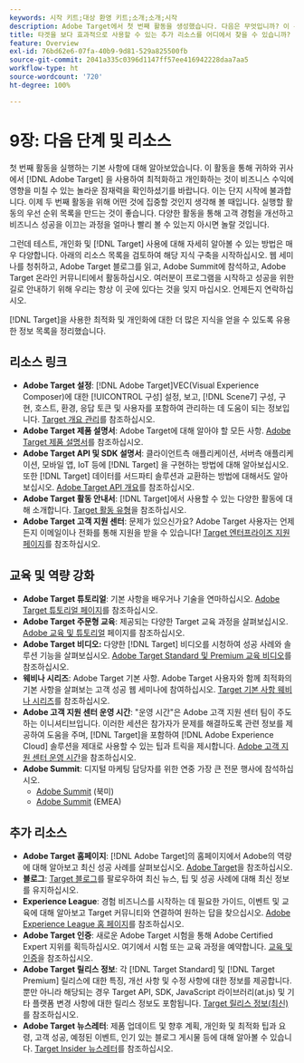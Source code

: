 ```yaml
---
keywords: 시작 키트;대상 환영 키트;소개;소개;시작
description: Adobe Target에서 첫 번째 활동을 생성했습니다. 다음은 무엇입니까? 이 문서를 사용하여 추가 리소스, 교육 튜토리얼 및 사용 방법 비디오에 대한 링크를 찾을 수 있습니다.
title: 타겟을 보다 효과적으로 사용할 수 있는 추가 리소스를 어디에서 찾을 수 있습니까?
feature: Overview
exl-id: 76bd62e6-07fa-40b9-9d81-529a825500fb
source-git-commit: 2041a335c0396d1147ff57ee416942228daa7aa5
workflow-type: ht
source-wordcount: '720'
ht-degree: 100%

---
```


# 9장: 다음 단계 및 리소스

첫 번째 활동을 실행하는 기본 사항에 대해 알아보았습니다. 이 활동을 통해 귀하와 귀사에서 [!DNL Adobe Target] 을 사용하여 최적화하고 개인화하는 것이 비즈니스 수익에 영향을 미칠 수 있는 놀라운 잠재력을 확인하셨기를 바랍니다. 이는 단지 시작에 불과합니다. 이제 두 번째 활동을 위해 어떤 것에 집중할 것인지 생각해 볼 때입니다. 실행할 활동의 우선 순위 목록을 만드는 것이 좋습니다. 다양한 활동을 통해 고객 경험을 개선하고 비즈니스 성공을 이끄는 과정을 얼마나 빨리 볼 수 있는지 아시면 놀랄 것입니다.

그런데 테스트, 개인화 및 [!DNL Target] 사용에 대해 자세히 알아볼 수 있는 방법은 매우 다양합니다. 아래의 리소스 목록을 검토하여 해당 지식 구축을 시작하십시오. 웹 세미나를 청취하고, Adobe Target 블로그를 읽고, Adobe Summit에 참석하고, Adobe Target 온라인 커뮤니티에서 활동하십시오. 여러분이 프로그램을 시작하고 성공을 위한 길로 안내하기 위해 우리는 항상 이 곳에 있다는 것을 잊지 마십시오. 언제든지 연락하십시오.

[!DNL Target]을 사용한 최적화 및 개인화에 대한 더 많은 지식을 얻을 수 있도록 유용한 정보 목록을 정리했습니다.

## 리소스 링크

* **Adobe Target 설정**: [!DNL Adobe Target]VEC(Visual Experience Composer)에 대한 [!UICONTROL 구성] 설정, 보고, [!DNL Scene7] 구성, 구현, 호스트, 환경, 응답 토큰 및 사용자를 포함하여 관리하는 데 도움이 되는 정보입니다. [Target 개요 관리](/help/administrating-target/administrating-target.md)를 참조하십시오.
* **Adobe Target 제품 설명서**: Adobe Target에 대해 알아야 할 모든 사항. [Adobe Target 제품 설명서](https://experienceleague.adobe.com/docs/target/using/target-home.html?lang=ko_KR)를 참조하십시오.
* **Adobe Target API 및 SDK 설명서**: 클라이언트측 애플리케이션, 서버측 애플리케이션, 모바일 앱, IoT 등에 [!DNL Target] 을 구현하는 방법에 대해 알아보십시오. 또한 [!DNL Target] 데이터를 서드파티 솔루션과 교환하는 방법에 대해서도 알아보십시오. [Adobe Target API 개요](/help/api/api-overview.md)를 참조하십시오.
* **Adobe Target 활동 안내서**: [!DNL Target]에서 사용할 수 있는 다양한 활동에 대해 소개합니다. [Target 활동 유형](/help/c-activities/target-activities-guide.md)을 참조하십시오.
* **Adobe Target 고객 지원 센터**: 문제가 있으신가요? Adobe Target 사용자는 언제든지 이메일이나 전화를 통해 지원을 받을 수 있습니다! [Target 엔터프라이즈 지원 페이지](https://helpx.adobe.com/kr/contact/enterprise-support.ec.html#target)를 참조하십시오.

## 교육 및 역량 강화

* **Adobe Target 튜토리얼**: 기본 사항을 배우거나 기술을 연마하십시오. [Adobe Target 튜토리얼 페이지](https://experienceleague.adobe.com/docs/target-learn/tutorials/overview.html?lang=ko_KR)를 참조하십시오.
* **Adobe Target 주문형 교육**: 제공되는 다양한 Target 교육 과정을 살펴보십시오. [Adobe 교육 및 튜토리얼](https://helpx.adobe.com/kr/learning.html?promoid=KAUDK) 페이지를 참조하십시오.
* **Adobe Target 비디오:** 다양한 [!DNL Target] 비디오를 시청하여 성공 사례와 솔루션 기능을 살펴보십시오. [Adobe Target Standard 및 Premium 교육 비디오](/help/c-intro/target-standard-premium-training-videos.md)를 참조하십시오.
* **웨비나 시리즈**: Adobe Target 기본 사항. Adobe Target 사용자와 함께 최적화의 기본 사항을 살펴보는 고객 성공 웹 세미나에 참여하십시오. [Target 기본 사항 웨비나 시리즈](/help/cmp-resources-and-contact-information.md#concept_11902FAC95C64479AABE020557A7EEE4)를 참조하십시오.
* **Adobe 고객 지원 센터 운영 시간**: &quot;운영 시간&quot;은 Adobe 고객 지원 센터 팀이 주도하는 이니셔티브입니다. 이러한 세션은 참가자가 문제를 해결하도록 관련 정보를 제공하여 도움을 주며, [!DNL Target]을 포함하여 [!DNL Adobe Experience Cloud] 솔루션을 제대로 사용할 수 있는 팁과 트릭을 제시합니다. [Adobe 고객 지원 센터 운영 시간](/help/cmp-resources-and-contact-information.md#concept_58EA30379D3B48C4848BA2A8C464A5B7)을 참조하십시오.
* **Adobe Summit**: 디지털 마케팅 담당자를 위한 연중 가장 큰 전문 행사에 참석하십시오.
   * [Adobe Summit](https://summit.adobe.com/na/) (북미)
   * [Adobe Summit](https://summit-emea.adobe.com/emea/) (EMEA)

## 추가 리소스

* **Adobe Target 홈페이지**: [!DNL Adobe Target]의 홈페이지에서 Adobe의 역량에 대해 알아보고 최신 성공 사례를 살펴보십시오. [Adobe Target](https://www.adobe.com/kr/marketing/target.html)을 참조하십시오.
* **블로그**: [Target 블로그](https://blog.adobe.com/en/2020/07/29/adobe-target-announces-enhanced-analytics-measurement-for-ai-powered-testing-and-personalization.html#gs.di9df5)를 팔로우하여 최신 뉴스, 팁 및 성공 사례에 대해 최신 정보를 유지하십시오.
* **Experience League**: 경험 비즈니스를 시작하는 데 필요한 가이드, 이벤트 및 교육에 대해 알아보고 Target 커뮤니티와 연결하여 원하는 답을 찾으십시오. [Adobe Experience League 홈 페이지](https://experienceleague.adobe.com/#home)를 참조하십시오.
* **Adobe Target 인증**: 새로운 Adobe Target 시험을 통해 Adobe Certified Expert 지위를 획득하십시오. 여기에서 시험 또는 교육 과정을 예약합니다. [교육 및 인증](/help/c-intro/training-and-certification.md)을 참조하십시오.
* **Adobe Target 릴리스 정보**: 각 [!DNL Target Standard] 및 [!DNL Target Premium] 릴리스에 대한 특징, 개선 사항 및 수정 사항에 대한 정보를 제공합니다. 뿐만 아니라 해당되는 경우 Target API, SDK, JavaScript 라이브러리(at.js) 및 기타 플랫폼 변경 사항에 대한 릴리스 정보도 포함됩니다. [Target 릴리스 정보(최신)](/help/r-release-notes/release-notes.md)를 참조하십시오.
* **Adobe Target 뉴스레터**: 제품 업데이트 및 향후 계획, 개인화 및 최적화 팁과 요령, 고객 성공, 예정된 이벤트, 인기 있는 블로그 게시물 등에 대해 알아볼 수 있습니다. [Target Insider 뉴스레터](/help/r-release-notes/target-insider-newsletter.md)를 참조하십시오.
